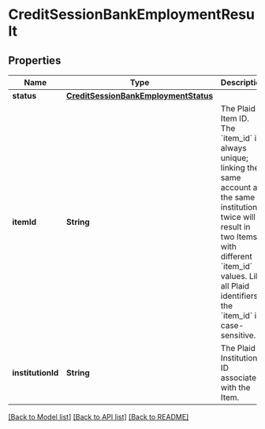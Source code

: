 # CreditSessionBankEmploymentResult

## Properties
Name | Type | Description | Notes
------------ | ------------- | ------------- | -------------
**status** | [**CreditSessionBankEmploymentStatus**](CreditSessionBankEmploymentStatus.md) |  | [optional] 
**itemId** | **String** | The Plaid Item ID. The &#x60;item_id&#x60; is always unique; linking the same account at the same institution twice will result in two Items with different &#x60;item_id&#x60; values. Like all Plaid identifiers, the &#x60;item_id&#x60; is case-sensitive. | [optional] 
**institutionId** | **String** | The Plaid Institution ID associated with the Item. | [optional] 

[[Back to Model list]](../README.md#documentation-for-models) [[Back to API list]](../README.md#documentation-for-api-endpoints) [[Back to README]](../README.md)


